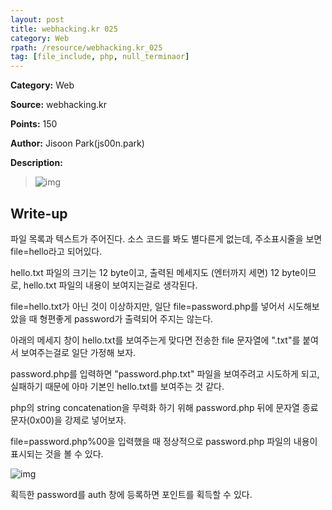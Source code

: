 ```yaml
---
layout: post
title: webhacking.kr 025
category: Web
rpath: /resource/webhacking.kr_025
tag: [file_include, php, null_terminaor] 
---
```


**Category:** Web

**Source:** webhacking.kr

**Points:** 150

**Author:** Jisoon Park(js00n.park)

**Description:** 

>![img]({{page.rpath|prepend:site.baseurl}}/prob.png)

## Write-up

파일 목록과 텍스트가 주어진다. 소스 코드를 봐도 별다른게 없는데, 주소표시줄을 보면 file=hello라고 되어있다.

hello.txt 파일의 크기는 12 byte이고, 출력된 메세지도 (엔터까지 세면) 12 byte이므로, hello.txt 파일의 내용이 보여지는걸로 생각된다.

file=hello.txt가 아닌 것이 이상하지만, 일단 file=password.php를 넣어서 시도해보았을 때 형편좋게 password가 출력되어 주지는 않는다.

아래의 메세지 창이 hello.txt를 보여주는게 맞다면 전송한 file 문자열에 ".txt"를 붙여서 보여주는걸로 일단 가정해 보자.

password.php를 입력하면 "password.php.txt" 파일을 보여주려고 시도하게 되고, 실패하기 때문에 아마 기본인 hello.txt를 보여주는 것 같다.

php의 string concatenation을 무력화 하기 위해 password.php 뒤에 문자열 종료 문자(0x00)을 강제로 넣어보자.

file=password.php%00을 입력했을 때 정상적으로 password.php 파일의 내용이 표시되는 것을 볼 수 있다.

![img]({{page.rpath|prepend:site.baseurl}}/flag.png)

획득한 password를 auth 창에 등록하면 포인트를 획득할 수 있다.
